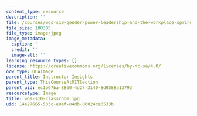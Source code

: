 ```yaml
---
content_type: resource
description: ''
file: /courses/wgs-s10-gender-power-leadership-and-the-workplace-spring-2014/14e27665533ce8ef84db06024ca6533b_wgs-s10-classroom.jpg
file_size: 100305
file_type: image/jpeg
image_metadata:
  caption: ''
  credit: ''
  image-alt: ''
learning_resource_types: []
license: https://creativecommons.org/licenses/by-nc-sa/4.0/
ocw_type: OCWImage
parent_title: Instructor Insights
parent_type: ThisCourseAtMITSection
parent_uid: ec1b67ba-8860-4d27-3140-8d9588a13793
resourcetype: Image
title: wgs-s10-classroom.jpg
uid: 14e27665-533c-e8ef-84db-06024ca6533b
---
```

